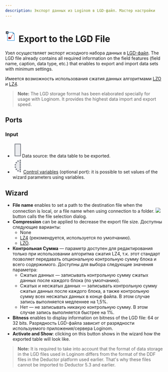 ```yaml
---
description: Экспорт данных из Loginom в LGD-файл. Мастер настройки
---
```

# ![ ](./../../images/icons/common/data-sources/file-native-export_default.svg) Export to the LGD File

Узел осуществляет экспорт исходного набора данных в [LGD-файл](./../../data-format/lgd-file.md). The LGD file already contains all required information on the field features (field name, caption, data type, etc.) that enables to export and import data sets with minimum settings.

Имеется возможность использования сжатия данных алгоритмами [LZO](https://ru.wikipedia.org/wiki/LZO) и [LZ4](https://ru.wikipedia.org/wiki/LZ4).

> **Note:** The LGD storage format has been elaborated specially for usage with Loginom. It provides the highest data import and export speed.

## Ports

### Input

* ![ ](./../../images/icons/app/node/ports/inputs/table_inactive.svg)Data source: the data table to be exported.
* ![ ](./../../images/icons/app/node/ports/inputs-optional/variable_inactive.svg) [Control variables](./../../workflow/variables/control-variables.md) (optional port): it is possible to set values of the wizard parameters using variables.

## Wizard

* **File name** enables to set a path to the destination file when the connection is local, or a file name when using connection to a folder. ![ ](./../../images/extjs-theme/form/open-trigger/open-trigger_default.svg) button calls the file selection dialog.
* **Compression** can be applied to decrease the export file size. Доступны следующие варианты:
   * None
   * [LZ4](https://ru.wikipedia.org/wiki/LZ4) (рекомендуется, используется по умолчанию).
   * [LZO](https://ru.wikipedia.org/wiki/LZO).
* **Контрольная Сумма** — параметр доступен для редактирования только при использовании алгоритма сжатия LZ4, т.к. этот стандарт позволяет передавать опциональную контрольную сумму блока и всего содержимого. Доступны для выбора следующие значения параметра:
   * Сжатых данных — записывать контрольную сумму сжатых данных после каждого блока (по умолчанию).
   * Сжатых и несжатых данных — записывать контрольную сумму сжатых данных после каждого блока, а также контрольную сумму всех несжатых данных в конце файла. В этом случае запись выполняется медленнее на 1,5%.
   * Нет — не записывать никакую контрольную сумму. В этом случае запись выполняется быстрее на 1%.
* **Bitness** enables to display information on bitness of the LGD file: 64 or 32 bits. Разрядность LGD-файла зависит от разрядности используемого приложения/сервера Loginom.
* **Activate and Show**: clicking on this button shows in the wizard how the exported table will look like.

> **Note:** It is required to take into account that the format of data storage in the LGD files used in Loginom differs from the format of the DDF files in the Deductor platform used earlier. That's why these files cannot be imported to Deductor 5.3 and earlier.
